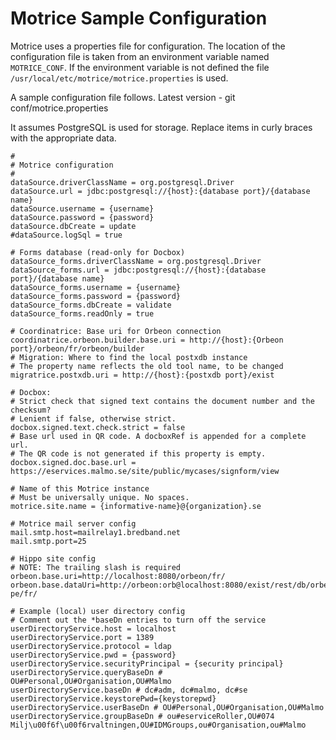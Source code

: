 # Motrice Sample Configuration #

Motrice uses a properties file for configuration. The location of the configuration file is taken from an environment variable named `MOTRICE_CONF`. If the environment variable is not defined the file `/usr/local/etc/motrice/motrice.properties` is used.

A sample configuration file follows. Latest version - git conf/motrice.properties

It assumes PostgreSQL is used for storage. Replace items in curly braces with the appropriate data.

```
#
# Motrice configuration
#
dataSource.driverClassName = org.postgresql.Driver
dataSource.url = jdbc:postgresql://{host}:{database port}/{database name}
dataSource.username = {username}
dataSource.password = {password}
dataSource.dbCreate = update
#dataSource.logSql = true

# Forms database (read-only for Docbox)
dataSource_forms.driverClassName = org.postgresql.Driver
dataSource_forms.url = jdbc:postgresql://{host}:{database port}/{database name}
dataSource_forms.username = {username}
dataSource_forms.password = {password}
dataSource_forms.dbCreate = validate
dataSource_forms.readOnly = true

# Coordinatrice: Base uri for Orbeon connection
coordinatrice.orbeon.builder.base.uri = http://{host}:{Orbeon port}/orbeon/fr/orbeon/builder
# Migration: Where to find the local postxdb instance
# The property name reflects the old tool name, to be changed 
migratrice.postxdb.uri = http://{host}:{postxdb port}/exist

# Docbox:
# Strict check that signed text contains the document number and the checksum?
# Lenient if false, otherwise strict.
docbox.signed.text.check.strict = false
# Base url used in QR code. A docboxRef is appended for a complete url.
# The QR code is not generated if this property is empty.
docbox.signed.doc.base.url = https://eservices.malmo.se/site/public/mycases/signform/view

# Name of this Motrice instance
# Must be universally unique. No spaces.
motrice.site.name = {informative-name}@{organization}.se

# Motrice mail server config
mail.smtp.host=mailrelay1.bredband.net
mail.smtp.port=25    

# Hippo site config
# NOTE: The trailing slash is required
orbeon.base.uri=http://localhost:8080/orbeon/fr/
orbeon.base.dataUri=http://orbeon:orb@localhost:8080/exist/rest/db/orbeon-pe/fr/

# Example (local) user directory config
# Comment out the *baseDn entries to turn off the service
userDirectoryService.host = localhost
userDirectoryService.port = 1389
userDirectoryService.protocol = ldap
userDirectoryService.pwd = {password}
userDirectoryService.securityPrincipal = {security principal}
userDirectoryService.queryBaseDn # OU#Personal,OU#Organisation,OU#Malmo
userDirectoryService.baseDn # dc#adm, dc#malmo, dc#se
userDirectoryService.keystorePwd={keystorepwd}
userDirectoryService.userBaseDn # OU#Personal,OU#Organisation,OU#Malmo
userDirectoryService.groupBaseDn # ou#eserviceRoller,OU#074 Milj\u00f6f\u00f6rvaltningen,OU#IDMGroups,ou#Organisation,ou#Malmo

```

